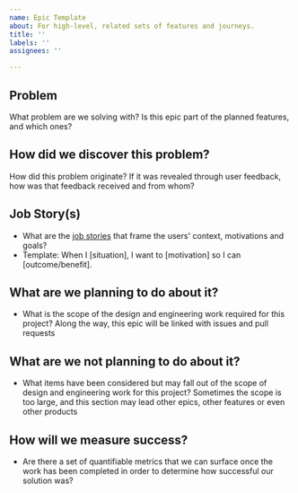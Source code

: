 ```yaml
---
name: Epic Template
about: For high-level, related sets of features and journeys.
title: ''
labels: ''
assignees: ''

---
```


## Problem
What problem are we solving with? Is this epic part of the planned features, and which ones?

## How did we discover this problem?
How did this problem originate? If it was revealed through user feedback, how was that feedback received and from whom?

## Job Story(s)
- What are the [job stories](https://thoughtbot.com/blog/converting-to-jobs-stories) that frame the users' context, motivations and goals?
- Template: When I [situation], I want to [motivation] so I can [outcome/benefit].

## What are we planning to do about it?
- What is the scope of the design and engineering work required for this project?
Along the way, this epic will be linked with issues and pull requests

## What are we not planning to do about it?
- What items have been considered but may fall out of the scope of design and engineering work for this project?
Sometimes the scope is too large, and this section may lead other epics, other features or even other products

## How will we measure success?
- Are there a set of quantifiable metrics that we can surface once the work has been completed in order to determine how successful our solution was?
